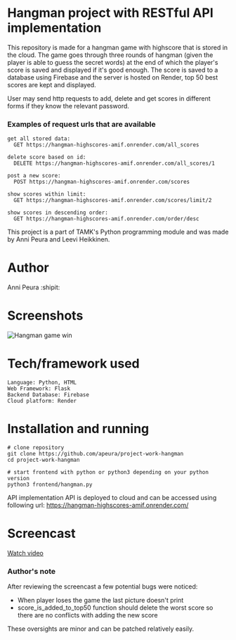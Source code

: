 # Hangman project with RESTful API implementation
This repository is made for a hangman game with highscore that is stored in the cloud. The game goes through three rounds of hangman (given the player is able to guess the secret words) at the end of which the player's score is saved and displayed if it's good enough. The score is saved to a database using Firebase and the server is hosted on Render, top 50 best scores are kept and displayed.

User may send http requests to add, delete and get scores in different forms if they know the relevant password.

### Examples of request urls that are available
```
get all stored data:
  GET https://hangman-highscores-amif.onrender.com/all_scores
 
delete score based on id:
  DELETE https://hangman-highscores-amif.onrender.com/all_scores/1
  
post a new score:
  POST https://hangman-highscores-amif.onrender.com/scores
 
show scores within limit:
  GET https://hangman-highscores-amif.onrender.com/scores/limit/2
  
show scores in descending order:
  GET https://hangman-highscores-amif.onrender.com/order/desc
```

This project is a part of TAMK's Python programming module and was made by Anni Peura and Leevi Heikkinen.
# Author
Anni Peura :shipit:

# Screenshots
![Hangman game win](https://user-images.githubusercontent.com/113358099/235179778-35753261-36dd-428a-93d2-1211604dd15b.jpg)

# Tech/framework used 
```
Language: Python, HTML
Web Framework: Flask
Backend Database: Firebase
Cloud platform: Render
```

# Installation and running
```
# clone repository
git clone https://github.com/apeura/project-work-hangman
cd project-work-hangman

# start frontend with python or python3 depending on your python version
python3 frontend/hangman.py
```

API implementation
API is deployed to cloud and can be accessed using following url:
https://hangman-highscores-amif.onrender.com/

# Screencast
[Watch video](https://youtu.be/22FnxVjrZVM)

### Author's note
After reviewing the screencast a few potential bugs were noticed:
  - When player loses the game the last picture doesn't print
  - score_is_added_to_top50 function should delete the worst score so there are no conflicts with adding the new score

These oversights are minor and can be patched relatively easily.
